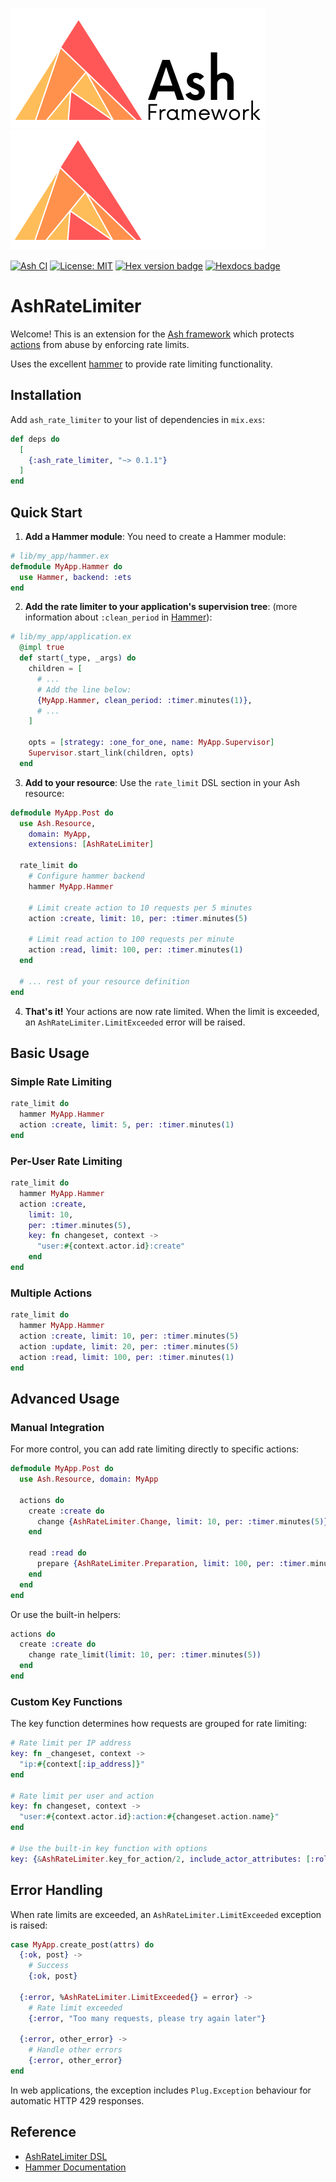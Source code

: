 ![Logo](https://github.com/ash-project/ash/blob/main/logos/cropped-for-header-black-text.png?raw=true#gh-light-mode-only)
![Logo](https://github.com/ash-project/ash/blob/main/logos/cropped-for-header-white-text.png?raw=true#gh-dark-mode-only)

[![Ash CI](https://github.com/ash-project/ash_rate_limiter/actions/workflows/elixir.yml/badge.svg)](https://github.com/ash-project/ash_rate_limiter/actions/workflows/elixir.yml)
[![License: MIT](https://img.shields.io/badge/License-MIT-yellow.svg)](https://opensource.org/licenses/MIT)
[![Hex version badge](https://img.shields.io/hexpm/v/ash_rate_limiter.svg)](https://hex.pm/packages/ash_rate_limiter)
[![Hexdocs badge](https://img.shields.io/badge/docs-hexdocs-purple)](https://hexdocs.pm/ash_rate_limiter)

# AshRateLimiter

Welcome! This is an extension for the [Ash framework](https://hexdocs.pm/ash)
which protects [actions](https://hexdocs.pm/ash/actions.html) from abuse by enforcing rate limits.

Uses the excellent [hammer](https://hex.pm/packages/hammer) to provide rate limiting functionality.

## Installation

Add `ash_rate_limiter` to your list of dependencies in `mix.exs`:

```elixir
def deps do
  [
    {:ash_rate_limiter, "~> 0.1.1"}
  ]
end
```

## Quick Start

1. **Add a Hammer module**: You need to create a Hammer module:

```elixir
# lib/my_app/hammer.ex
defmodule MyApp.Hammer do
  use Hammer, backend: :ets
end
```

2. **Add the rate limiter to your application's supervision tree**: (more information about `:clean_period` in [Hammer](https://hexdocs.pm/hammer/tutorial.html#step-2-start-the-rate-limiter)):

```elixir
# lib/my_app/application.ex
  @impl true
  def start(_type, _args) do
    children = [
      # ...
      # Add the line below:
      {MyApp.Hammer, clean_period: :timer.minutes(1)},
      # ...
    ]

    opts = [strategy: :one_for_one, name: MyApp.Supervisor]
    Supervisor.start_link(children, opts)
  end
```

3. **Add to your resource**: Use the `rate_limit` DSL section in your Ash resource:

```elixir
defmodule MyApp.Post do
  use Ash.Resource,
    domain: MyApp,
    extensions: [AshRateLimiter]

  rate_limit do
    # Configure hammer backend
    hammer MyApp.Hammer
    
    # Limit create action to 10 requests per 5 minutes
    action :create, limit: 10, per: :timer.minutes(5)
    
    # Limit read action to 100 requests per minute  
    action :read, limit: 100, per: :timer.minutes(1)
  end

  # ... rest of your resource definition
end
```

4. **That's it!** Your actions are now rate limited. When the limit is exceeded, an `AshRateLimiter.LimitExceeded` error will be raised.

## Basic Usage

### Simple Rate Limiting

```elixir
rate_limit do
  hammer MyApp.Hammer
  action :create, limit: 5, per: :timer.minutes(1)
end
```

### Per-User Rate Limiting

```elixir
rate_limit do
  hammer MyApp.Hammer
  action :create, 
    limit: 10, 
    per: :timer.minutes(5),
    key: fn changeset, context ->
      "user:#{context.actor.id}:create"
    end
end
```

### Multiple Actions

```elixir
rate_limit do
  hammer MyApp.Hammer
  action :create, limit: 10, per: :timer.minutes(5)
  action :update, limit: 20, per: :timer.minutes(5) 
  action :read, limit: 100, per: :timer.minutes(1)
end
```

## Advanced Usage

### Manual Integration

For more control, you can add rate limiting directly to specific actions:

```elixir
defmodule MyApp.Post do
  use Ash.Resource, domain: MyApp

  actions do
    create :create do
      change {AshRateLimiter.Change, limit: 10, per: :timer.minutes(5)}
    end
    
    read :read do
      prepare {AshRateLimiter.Preparation, limit: 100, per: :timer.minutes(1)}
    end
  end
end
```

Or use the built-in helpers:

```elixir
actions do
  create :create do
    change rate_limit(limit: 10, per: :timer.minutes(5))
  end
end
```

### Custom Key Functions

The key function determines how requests are grouped for rate limiting:

```elixir
# Rate limit per IP address
key: fn _changeset, context ->
  "ip:#{context[:ip_address]}"
end

# Rate limit per user and action
key: fn changeset, context ->
  "user:#{context.actor.id}:action:#{changeset.action.name}"
end

# Use the built-in key function with options
key: {&AshRateLimiter.key_for_action/2, include_actor_attributes: [:role]}
```

## Error Handling

When rate limits are exceeded, an `AshRateLimiter.LimitExceeded` exception is raised:

```elixir
case MyApp.create_post(attrs) do
  {:ok, post} -> 
    # Success
    {:ok, post}
    
  {:error, %AshRateLimiter.LimitExceeded{} = error} ->
    # Rate limit exceeded
    {:error, "Too many requests, please try again later"}
    
  {:error, other_error} ->
    # Handle other errors
    {:error, other_error}
end
```

In web applications, the exception includes `Plug.Exception` behaviour for automatic HTTP 429 responses.

## Reference

- [AshRateLimiter DSL](documentation/dsls/DSL-AshRateLimiter.md)
- [Hammer Documentation](https://hexdocs.pm/hammer)
